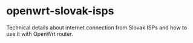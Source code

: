 # openwrt-slovak-isps
Technical details about internet connection from Slovak ISPs and how to use it with OpenWrt router.
